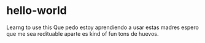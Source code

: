 # hello-world
Learng to use this
Que pedo estoy aprendiendo a usar estas madres espero que me sea redituable aparte es kind of fun tons de huevos.
